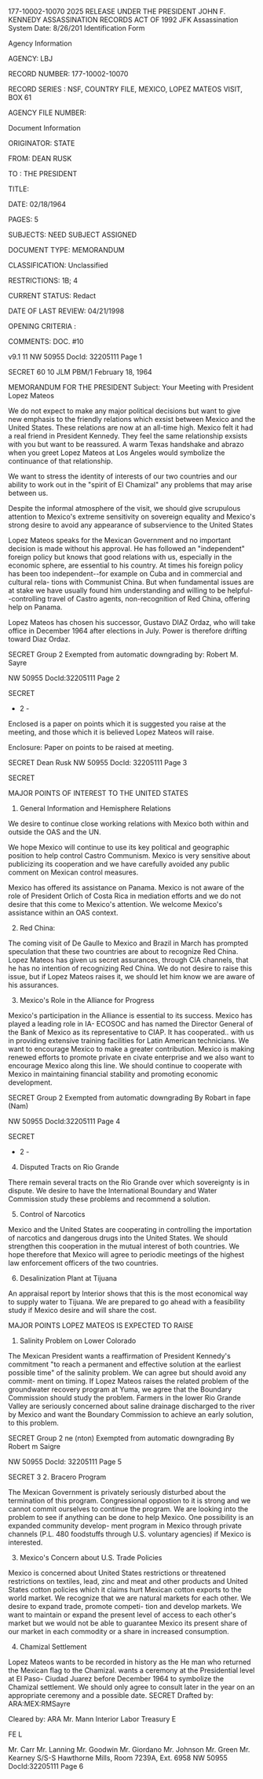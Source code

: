 177-10002-10070 2025 RELEASE UNDER THE PRESIDENT JOHN F. KENNEDY ASSASSINATION RECORDS ACT OF 1992
JFK Assassination System Date: 8/26/201
Identification Form

Agency Information

AGENCY: LBJ

RECORD NUMBER: 177-10002-10070

RECORD SERIES : NSF, COUNTRY FILE, MEXICO, LOPEZ MATEOS VISIT, BOX 61

AGENCY FILE NUMBER:

Document Information

ORIGINATOR: STATE

FROM: DEAN RUSK

TO : THE PRESIDENT

TITLE:

DATE: 02/18/1964

PAGES: 5

SUBJECTS: NEED SUBJECT ASSIGNED

DOCUMENT TYPE: MEMORANDUM

CLASSIFICATION: Unclassified

RESTRICTIONS: 1B; 4

CURRENT STATUS: Redact

DATE OF LAST REVIEW: 04/21/1998

OPENING CRITERIA :

COMMENTS: DOC. #10

v9.1 11
NW 50955 DocId: 32205111 Page 1

SECRET 60
10
JLM PBM/1
February 18, 1964

MEMORANDUM FOR THE PRESIDENT
Subject: Your Meeting with President Lopez Mateos

We do not expect to make any major political decisions
but want to give new emphasis to the friendly relations
which exsist between Mexico and the United States. These
relations are now at an all-time high. Mexico felt it had
a real friend in President Kennedy. They feel the same
relationship exsists with you but want to be reassured.
A warm Texas handshake and abrazo when you greet Lopez Mateos
at Los Angeles would symbolize the continuance of that
relationship.

We want to stress the identity of interests of our
two countries and our ability to work out in the "spirit
of El Chamizal" any problems that may arise between us.

Despite the informal atmosphere of the visit, we
should give scrupulous attention to Mexico's extreme
sensitivity on sovereign equality and Mexico's strong
desire to avoid any appearance of subservience to the
United States

Lopez Mateos speaks for the Mexican Government
and no important decision is made without his approval.
He has followed an "independent" foreign policy but
knows that good relations with us, especially in the
economic sphere, are essential to his country. At times
his foreign policy has been too independent--for
example on Cuba and in commercial and cultural rela-
tions with Communist China. But when fundamental issues
are at stake we have usually found him understanding
and willing to be helpful--controlling travel of
Castro agents, non-recognition of Red China, offering
help on Panama.

Lopez Mateos has chosen his successor, Gustavo DIAZ
Ordaz, who will take office in December 1964 after
elections in July. Power is therefore drifting toward
Diaz Ordaz.

SECRET
Group 2
Exempted from automatic downgrading
by: Robert M. Sayre

NW 50955 DocId:32205111 Page 2

SECRET
- 2 -

Enclosed is a paper on points which it is suggested
you raise at the meeting, and those which it is believed
Lopez Mateos will raise.

Enclosure:
Paper on points to be
raised at meeting.

SECRET
Dean Rusk
NW 50955 DocId: 32205111 Page 3

SECRET

MAJOR POINTS OF INTEREST TO THE UNITED STATES

1. General Information and Hemisphere Relations

We desire to continue close working relations with
Mexico both within and outside the OAS and the UN.

We hope Mexico will continue to use its key political
and geographic position to help control Castro Communism.
Mexico is very sensitive about publicizing its cooperation
and we have carefully avoided any public comment on Mexican
control measures.

Mexico has offered its assistance on Panama. Mexico
is not aware of the role of President Orlich of Costa Rica
in mediation efforts and we do not desire that this come to
Mexico's attention. We welcome Mexico's assistance within
an OAS context.

2. Red China:

The coming visit of De Gaulle to Mexico and Brazil in
March has prompted speculation that these two countries
are about to recognize Red China. Lopez Mateos has given
us secret assurances, through CIA channels, that he has
no intention of recognizing Red China. We do not desire
to raise this issue, but if Lopez Mateos raises it, we
should let him know we are aware of his assurances.

3. Mexico's Role in the Alliance for Progress

Mexico's participation in the Alliance is essential
to its success. Mexico has played a leading role in IA-
ECOSOC and has named the Director General of the Bank of
Mexico as its representative to CIAP. It has cooperated..
with us in providing extensive training facilities for
Latin American technicians. We want to encourage Mexico to
make a greater contribution. Mexico is making renewed efforts
to promote private en civate enterprise and we also want to encourage
Mexico along this line. We should continue to cooperate
with Mexico in maintaining financial stability and promoting
economic development.

SECRET
Group 2
Exempted from automatic downgrading
By Robart in fape (Nam)

NW 50955 DocId:32205111 Page 4

SECRET
- 2 -

4. Disputed Tracts on Rio Grande

There remain several tracts on the Rio Grande over
which sovereignty is in dispute. We desire to have the
International Boundary and Water Commission study these
problems and recommend a solution.

5. Control of Narcotics

Mexico and the United States are cooperating in
controlling the importation of narcotics and dangerous
drugs into the United States. We should strengthen this
cooperation in the mutual interest of both countries. We
hope therefore that Mexico will agree to periodic meetings
of the highest law enforcement officers of the two countries.

6. Desalinization Plant at Tijuana

An appraisal report by Interior shows that this is
the most economical way to supply water to Tijuana. We
are prepared to go ahead with a feasibility study if
Mexico desire and will share the cost.

MAJOR POINTS LOPEZ MATEOS IS EXPECTED TO RAISE

1. Salinity Problem on Lower Colorado

The Mexican President wants a reaffirmation of
President Kennedy's commitment "to reach a permanent and
effective solution at the earliest possible time" of the
salinity problem. We can agree but should avoid any commit-
ment on timing. If Lopez Mateos raises the related problem
of the groundwater recovery program at Yuma, we agree that
the Boundary Commission should study the problem. Farmers
in the lower Rio Grande Valley are seriously concerned
about saline drainage discharged to the river by Mexico and
want the Boundary Commission to achieve an early solution, to
this problem.

SECRET
Group 2
ne (nton)
Exempted from automatic downgrading
By Robert m Saigre

NW 50955 DocId: 32205111 Page 5

SECRET
3
2. Bracero Program

The Mexican Government is privately seriously
disturbed about the termination of this program.
Congressional oppostion to it is strong and we cannot
commit ourselves to continue the program. We are looking
into the problem to see if anything can be done to help
Mexico. One possibility is an expanded community develop-
ment program in Mexico through private channels (P.L. 480
foodstuffs through U.S. voluntary agencies) if Mexico is
interested.

3. Mexico's Concern about U.S. Trade Policies

Mexico is concerned about United States restrictions
or threatened restrictions on textiles, lead, zinc and
meat and other products and United States cotton policies
which it claims hurt Mexican cotton exports to the world
market. We recognize that we are natural markets for
each other. We desire to expand trade, promote competi-
tion and develop markets. We want to maintain or expand the
present level of access to each other's market but we would
not be able to guarantee Mexico its present share of our
market in each commodity or a share in increased consumption.

4. Chamizal Settlement

Lopez Mateos wants to be recorded in history as the
He
man who returned the Mexican flag to the Chamizal.
wants a ceremony at the Presidential level at El Paso-
Ciudad Juarez before December 1964 to symbolize the Chamizal
settlement. We should only agree to consult later in the
year on an appropriate ceremony and a possible date.
SECRET
Drafted by:
ARA:MEX:RMSayre

Cleared by:
ARA Mr. Mann
Interior
Labor
Treasury
E

FE
L

Mr. Carr
Mr. Lanning
Mr. Goodwin
Mr. Giordano
Mr. Johnson
Mr. Green
Mr. Kearney
S/S-S Hawthorne Mills, Room 7239A, Ext. 6958
NW 50955 DocId:32205111 Page 6
